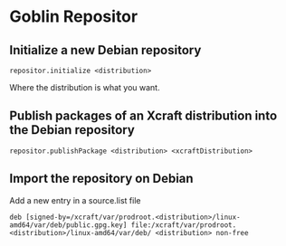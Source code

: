 # Goblin Repositor

## Initialize a new Debian repository

```
repositor.initialize <distribution>
```

Where the distribution is what you want.

## Publish packages of an Xcraft distribution into the Debian repository

```
repositor.publishPackage <distribution> <xcraftDistribution>
```

## Import the repository on Debian

Add a new entry in a source.list file

```
deb [signed-by=/xcraft/var/prodroot.<distribution>/linux-amd64/var/deb/public.gpg.key] file:/xcraft/var/prodroot.<distribution>/linux-amd64/var/deb/ <distribution> non-free
```
